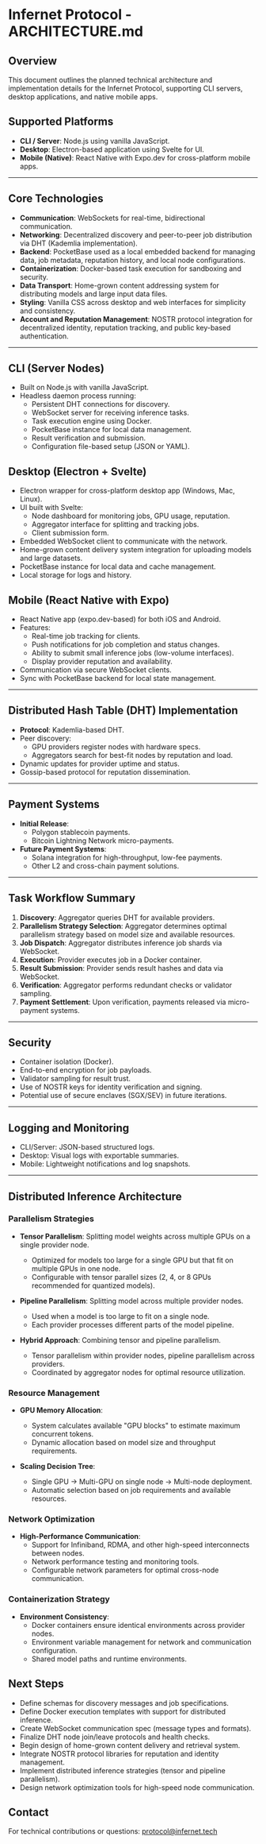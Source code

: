 # Infernet Protocol - ARCHITECTURE.md

## Overview
This document outlines the planned technical architecture and implementation details for the Infernet Protocol, supporting CLI servers, desktop applications, and native mobile apps.

## Supported Platforms
- **CLI / Server**: Node.js using vanilla JavaScript.
- **Desktop**: Electron-based application using Svelte for UI.
- **Mobile (Native)**: React Native with Expo.dev for cross-platform mobile apps.

---

## Core Technologies
- **Communication**: WebSockets for real-time, bidirectional communication.
- **Networking**: Decentralized discovery and peer-to-peer job distribution via DHT (Kademlia implementation).
- **Backend**: PocketBase used as a local embedded backend for managing data, job metadata, reputation history, and local node configurations.
- **Containerization**: Docker-based task execution for sandboxing and security.
- **Data Transport**: Home-grown content addressing system for distributing models and large input data files.
- **Styling**: Vanilla CSS across desktop and web interfaces for simplicity and consistency.
- **Account and Reputation Management**: NOSTR protocol integration for decentralized identity, reputation tracking, and public key-based authentication.

---

## CLI (Server Nodes)
- Built on Node.js with vanilla JavaScript.
- Headless daemon process running:
  - Persistent DHT connections for discovery.
  - WebSocket server for receiving inference tasks.
  - Task execution engine using Docker.
  - PocketBase instance for local data management.
  - Result verification and submission.
  - Configuration file-based setup (JSON or YAML).

## Desktop (Electron + Svelte)
- Electron wrapper for cross-platform desktop app (Windows, Mac, Linux).
- UI built with Svelte:
  - Node dashboard for monitoring jobs, GPU usage, reputation.
  - Aggregator interface for splitting and tracking jobs.
  - Client submission form.
- Embedded WebSocket client to communicate with the network.
- Home-grown content delivery system integration for uploading models and large datasets.
- PocketBase instance for local data and cache management.
- Local storage for logs and history.

## Mobile (React Native with Expo)
- React Native app (expo.dev-based) for both iOS and Android.
- Features:
  - Real-time job tracking for clients.
  - Push notifications for job completion and status changes.
  - Ability to submit small inference jobs (low-volume interfaces).
  - Display provider reputation and availability.
- Communication via secure WebSocket clients.
- Sync with PocketBase backend for local state management.

---

## Distributed Hash Table (DHT) Implementation
- **Protocol**: Kademlia-based DHT.
- Peer discovery:
  - GPU providers register nodes with hardware specs.
  - Aggregators search for best-fit nodes by reputation and load.
- Dynamic updates for provider uptime and status.
- Gossip-based protocol for reputation dissemination.

---

## Payment Systems
- **Initial Release**:
  - Polygon stablecoin payments.
  - Bitcoin Lightning Network micro-payments.
- **Future Payment Systems**:
  - Solana integration for high-throughput, low-fee payments.
  - Other L2 and cross-chain payment solutions.

---

## Task Workflow Summary
1. **Discovery**: Aggregator queries DHT for available providers.
2. **Parallelism Strategy Selection**: Aggregator determines optimal parallelism strategy based on model size and available resources.
3. **Job Dispatch**: Aggregator distributes inference job shards via WebSocket.
4. **Execution**: Provider executes job in a Docker container.
5. **Result Submission**: Provider sends result hashes and data via WebSocket.
6. **Verification**: Aggregator performs redundant checks or validator sampling.
7. **Payment Settlement**: Upon verification, payments released via micro-payment systems.

---

## Security
- Container isolation (Docker).
- End-to-end encryption for job payloads.
- Validator sampling for result trust.
- Use of NOSTR keys for identity verification and signing.
- Potential use of secure enclaves (SGX/SEV) in future iterations.

---

## Logging and Monitoring
- CLI/Server: JSON-based structured logs.
- Desktop: Visual logs with exportable summaries.
- Mobile: Lightweight notifications and log snapshots.

---

## Distributed Inference Architecture

### Parallelism Strategies
- **Tensor Parallelism**: Splitting model weights across multiple GPUs on a single provider node.
  - Optimized for models too large for a single GPU but that fit on multiple GPUs in one node.
  - Configurable with tensor parallel sizes (2, 4, or 8 GPUs recommended for quantized models).

- **Pipeline Parallelism**: Splitting model across multiple provider nodes.
  - Used when a model is too large to fit on a single node.
  - Each provider processes different parts of the model pipeline.

- **Hybrid Approach**: Combining tensor and pipeline parallelism.
  - Tensor parallelism within provider nodes, pipeline parallelism across providers.
  - Coordinated by aggregator nodes for optimal resource utilization.

### Resource Management
- **GPU Memory Allocation**:
  - System calculates available "GPU blocks" to estimate maximum concurrent tokens.
  - Dynamic allocation based on model size and throughput requirements.

- **Scaling Decision Tree**:
  - Single GPU → Multi-GPU on single node → Multi-node deployment.
  - Automatic selection based on job requirements and available resources.

### Network Optimization
- **High-Performance Communication**:
  - Support for Infiniband, RDMA, and other high-speed interconnects between nodes.
  - Network performance testing and monitoring tools.
  - Configurable network parameters for optimal cross-node communication.

### Containerization Strategy
- **Environment Consistency**:
  - Docker containers ensure identical environments across provider nodes.
  - Environment variable management for network and communication configuration.
  - Shared model paths and runtime environments.

## Next Steps
- Define schemas for discovery messages and job specifications.
- Define Docker execution templates with support for distributed inference.
- Create WebSocket communication spec (message types and formats).
- Finalize DHT node join/leave protocols and health checks.
- Begin design of home-grown content delivery and retrieval system.
- Integrate NOSTR protocol libraries for reputation and identity management.
- Implement distributed inference strategies (tensor and pipeline parallelism).
- Design network optimization tools for high-speed node communication.

## Contact
For technical contributions or questions: protocol@infernet.tech

